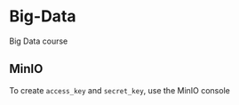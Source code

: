 # Big-Data

Big Data course

## MinIO

To create `access_key` and `secret_key`, use the MinIO console

```bash

```